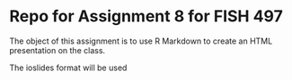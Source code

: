 # Repo for Assignment 8 for FISH 497

The object of this assignment is to use R Markdown to create an HTML presentation on the class. 

The ioslides format will be used
